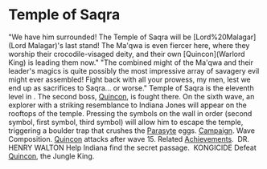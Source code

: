# Temple of Saqra

 "We have him surrounded! The Temple of Saqra will be [Lord%20Malagar](Lord Malagar)'s last stand! The Ma'qwa is even fiercer here, where they worship their crocodile-visaged deity, and their own [Quincon](Warlord King) is leading them now."
 "The combined might of the Ma'qwa and their leader's magics is quite possibly the most impressive array of savagery evil might ever assembled! Fight back with all your prowess, my men, lest we end up as sacrifices to Saqra... or worse."
Temple of Saqra is the eleventh level in . The second boss, [Quincon](Quincon), is fought there.
On the sixth wave, an explorer with a striking resemblance to Indiana Jones will appear on the rooftops of the temple. Pressing the symbols on the wall in order (second symbol, first symbol, third symbol) will allow him to escape the temple, triggering a boulder trap that crushes the [Parasyte](Parasyte) eggs.
[Campaign](Campaign).
Wave Composition.
[Quincon](Quincon) attacks after wave 15.
Related [Achievements](Achievements).
 DR. HENRY WALTON Help Indiana find the secret passage.
 KONGICIDE Defeat [Quincon](Quincon), the Jungle King.